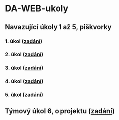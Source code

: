 # DA-WEB-ukoly

## Navazující úkoly 1 až 5, piškvorky

### 1. úkol ([zadání](https://github.com/Czechitas-podklady-WEB/Ukol-Piskvorky-1))

### 2. úkol ([zadání](https://github.com/Czechitas-podklady-WEB/Ukol-Piskvorky-2))

### 3. úkol ([zadání](https://github.com/Czechitas-podklady-WEB/Ukol-Piskvorky-3))

### 4. úkol ([zadání](https://github.com/Czechitas-podklady-WEB/Ukol-Piskvorky-4))

### 5. úkol ([zadání](https://github.com/Czechitas-podklady-WEB/Ukol-Piskvorky-5))

## Týmový úkol 6, o projektu ([zadání](https://github.com/Czechitas-podklady-WEB/Ukol-O-projektu))
